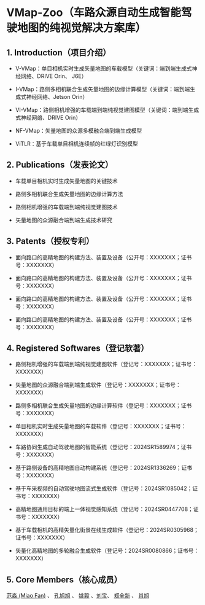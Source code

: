 # VMap-Zoo（车路众源自动生成智能驾驶地图的纯视觉解决方案库）

## 1. Introduction（项目介绍）

- V-VMap：单目相机实时生成矢量地图的车载模型（关键词：端到端生成式神经网络、DRIVE Orin、 J6E）

- I-VMap：路侧多相机联合生成矢量地图的边缘计算模型（关键词：端到端生成式神经网络、Jetson Orin）

- VI-VMap：路侧相机增强的车载端到端纯视觉建图模型（关键词：端到端生成式神经网络、DRIVE Orin）

- NF-VMap：矢量地图的众源多模融合端到端生成模型

- ViTLR：基于车载单目相机连续帧的红绿灯识别模型

## 2. Publications（发表论文）

- 车载单目相机实时生成矢量地图的关键技术

- 路侧多相机联合生成矢量地图的边缘计算方法

- 路侧相机增强的车载端到端纯视觉建图技术

- 矢量地图的众源融合端到端生成技术研究

## 3. Patents（授权专利）

- 面向路口的高精地图的构建方法、装置及设备（公开号：XXXXXXX；证书号：XXXXXXX）

- 面向路口的高精地图的构建方法、装置及设备（公开号：XXXXXXX；证书号：XXXXXXX）

- 面向路口的高精地图的构建方法、装置及设备（公开号：XXXXXXX；证书号：XXXXXXX）

- 面向路口的高精地图的构建方法、装置及设备（公开号：XXXXXXX；证书号：XXXXXXX）

## 4. Registered Softwares（登记软著）

- 路侧相机增强的车载端到端纯视觉建图软件（登记号：XXXXXXX；证书号：XXXXXXX）

- 矢量地图的众源融合端到端生成软件（登记号：XXXXXXX；证书号：XXXXXXX）

- 路侧多相机联合生成矢量地图的边缘计算软件（登记号：XXXXXXX；证书号：XXXXXXX）

- 单目相机实时生成矢量地图的车载软件（登记号：XXXXXXX；证书号：XXXXXXX）

- 车路协同生成自动驾驶地图的智能系统（登记号：2024SR1589974；证书号：XXXXXXX）
	
- 基于路侧设备的高精地图自动构建系统（登记号：2024SR1336269；证书号：XXXXXXX）
	
- 基于车采视频的自动驾驶地图流式生成软件（登记号：2024SR1085042；证书号：XXXXXXX）

- 高精地图通用目标的端上一体视觉感知系统（登记号：2024SR0447708；证书号：XXXXXXX）
	
- 基于车载相机的高精矢量化街景在线生成软件（登记号：2024SR0305968；证书号：XXXXXXX）
	
- 矢量化高精地图的多轮融合生成软件（登记号：2024SR0080866；证书号：XXXXXXX）

## 5. Core Members（核心成员）
 [范淼 (Miao Fan)](链接地址) 、 [孔旭旭](链接地址) 、 [姚毅](链接地址) 、[刘宝](链接地址)、 [郑全新](链接地址) 、 [肖旭](链接地址) 


